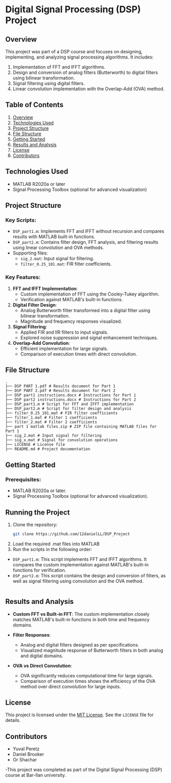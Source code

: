 # Digital Signal Processing (DSP) Project

## Overview
This project was part of a DSP course and focuses on designing, implementing, and analyzing signal processing algorithms. It includes:
1. Implementation of FFT and IFFT algorithms.
2. Design and conversion of analog filters (Butterworth) to digital filters using bilinear transformation.
3. Signal filtering using digital filters.
4. Linear convolution implementation with the Overlap-Add (OVA) method.

## Table of Contents
1. [Overview](#overview)
2. [Technologies Used](#technologies-used)
3. [Project Structure](#project-structure)
4. [File Structure](#file-structure)
5. [Getting Started](#getting-started)
6. [Results and Analysis](#results-and-analysis)
7. [License](#license)
8. [Contributors](#contributors)

## Technologies Used
- MATLAB R2020a or later
- Signal Processing Toolbox (optional for advanced visualization)

## Project Structure
### Key Scripts:
- `DSP_part1.m`: Implements FFT and IFFT without recursion and compares results with MATLAB built-in functions.
- `DSP_part2.m`: Contains filter design, FFT analysis, and filtering results using linear convolution and OVA methods.
- Supporting files:
  - `sig_2.mat`: Input signal for filtering.
  - `filter_0.25_101.mat`: FIR filter coefficients.

### Key Features:
1. **FFT and IFFT Implementation**:
   - Custom implementation of FFT using the Cooley-Tukey algorithm.
   - Verification against MATLAB's built-in functions.
2. **Digital Filter Design**:
   - Analog Butterworth filter transformed into a digital filter using bilinear transformation.
   - Magnitude and frequency responses visualized.
3. **Signal Filtering**:
   - Applied FIR and IIR filters to input signals.
   - Explored noise suppression and signal enhancement techniques.
4. **Overlap-Add Convolution**:
   - Efficient implementation for large signals.
   - Comparison of execution times with direct convolution.

## File Structure
```
.
├── DSP PART 1.pdf # Results document for Part 1  
├── DSP PART 2.pdf # Results document for Part 2
├── DSP part1 instructions.docx # Instructions for Part 1 
├── DSP part2 instructions.docx # Instructions for Part 2 
├── DSP_part1.m # Script for FFT and IFFT implementation 
├── DSP_part2.m # Script for filter design and analysis 
├── filter_0.25_101.mat # FIR filter coefficients 
├── filter_1.mat # Filter 1 coefficients 
├── filter_2.mat # Filter 2 coefficients 
├── part 1 matlab files.zip # ZIP file containing MATLAB files for Part 1 
├── sig_2.mat # Input signal for filtering 
├── sig_x.mat # Signal for convolution operations 
├── LICENSE # License file 
├── README.md # Project documentation
```
## Getting Started
### Prerequisites:
- MATLAB R2020a or later.
- Signal Processing Toolbox (optional for advanced visualization).

## Running the Project

1. Clone the repository:
   ```bash
   git clone https://github.com/12danielLL/DSP_Project
2. Load the required .mat files into MATLAB
3. Run the scripts in the following order:
- `DSP_part1.m`: This script implements FFT and IFFT algorithms. It compares the custom implementation against MATLAB's built-in functions for verification.
- `DSP_part2.m`: This script contains the design and conversion of filters, as well as signal filtering using convolution and the OVA method.

```
```
  ## Results and Analysis

- **Custom FFT vs Built-in FFT**: The custom implementation closely matches MATLAB's built-in functions in both time and frequency domains.

- **Filter Responses**:
  - Analog and digital filters designed as per specifications.
  - Visualized magnitude response of Butterworth filters in both analog and digital domains.

- **OVA vs Direct Convolution**:
  - OVA significantly reduces computational time for large signals.
  - Comparison of execution times shows the efficiency of the OVA method over direct convolution for large inputs.
## License

This project is licensed under the [MIT License](LICENSE). See the `LICENSE` file for details.

## Contributors

- Yuval Peretz
- Daniel Brooker
- Or Shachar

-This project was completed as part of the Digital Signal Processing (DSP) course at Bar-Ilan university.
